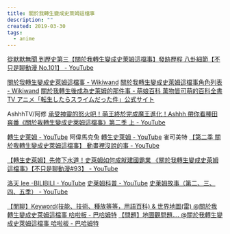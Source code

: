 ```yaml
---
title: 關於我轉生變成史萊姆這檔事
description: ""
created: 2019-03-30
tags:
  - anime
---
```


[從默默無聞 到歷史第三【關於我轉生變成史萊姆這檔事】發跡歷程 八卦細節【不只是聊動漫 No.101】 - YouTube](https://www.youtube.com/watch?v=IuI_Y7NTwAI)

[關於我轉生變成史萊姆這檔事 - Wikiwand](https://www.wikiwand.com/zh-hant/%E9%97%9C%E6%96%BC%E6%88%91%E8%BD%89%E7%94%9F%E8%AE%8A%E6%88%90%E5%8F%B2%E8%90%8A%E5%A7%86%E9%80%99%E6%AA%94%E4%BA%8B)
[關於我轉生變成史萊姆這檔事角色列表 - Wikiwand](https://www.wikiwand.com/zh-hant/%E9%97%9C%E6%96%BC%E6%88%91%E8%BD%89%E7%94%9F%E8%AE%8A%E6%88%90%E5%8F%B2%E8%90%8A%E5%A7%86%E9%80%99%E6%AA%94%E4%BA%8B%E8%A7%92%E8%89%B2%E5%88%97%E8%A1%A8)
[關於我轉生後成為史萊姆的那件事 - 萌娘百科 萬物皆可萌的百科全書](https://zh.moegirl.org/zh-hant/%E5%85%B3%E4%BA%8E%E6%88%91%E8%BD%AC%E7%94%9F%E5%90%8E%E6%88%90%E4%B8%BA%E5%8F%B2%E8%8E%B1%E5%A7%86%E7%9A%84%E9%82%A3%E4%BB%B6%E4%BA%8B)
[TV アニメ「転生したらスライムだった件」公式サイト](http://www.ten-sura.com/)

AshhhTV/阿修
[承受神靈的怒火吧！萌王終於完成魔王進化！Ashhh 帶你看種田爽番《關於我轉生變成史萊姆這檔事》第二季 上 - YouTube](https://www.youtube.com/watch?v=_70p_t-cihE)

[轉生史萊姆 - YouTube](https://www.youtube.com/playlist?list=PL_HeCgQ1UnCP_qaA2dh9oOMjodPYYEXhx) 阿偉馬克兔
[轉生史萊姆 - YouTube](https://www.youtube.com/playlist?list=PLA7wvGMXTOLt3IEceF50U8vFI3mN1je1h) 雀可美特
[【第二季 關於我轉生變成史萊姆這檔事】 動畫裡沒說的事 - YouTube](https://www.youtube.com/playlist?list=PLQ6HWyP9eZvdpCFntu3_opnSaCAtcnh5x)

[【轉生史萊姆】先修下水道！史萊姆如何成就建國霸業 《關於我轉生變成史萊姆這檔事》【不只是聊動漫#93】 - YouTube](https://www.youtube.com/watch?v=Mu7cOgOPNHs)

[洛天 lee -BILIBILI - YouTube](https://www.youtube.com/channel/UCMD9Ww2m1_oBjGBIy_Yn5fA)
[史莱姆科普 - YouTube](https://www.youtube.com/playlist?list=PLlw2XE61KvHEhhLi7PSQvZZ2TiNrQa48E)
[史莱姆故事（第二、三、四、五季） - YouTube](https://www.youtube.com/playlist?list=PLlw2XE61KvHFq2e6ZUGigZUJ1SCurdDU4)

[【閒聊】Keyword(技能、技術、種族等等，用語百科) & 世界地圖(雷) @關於我轉生變成史萊姆這檔事 哈啦板 - 巴哈姆特](https://forum.gamer.com.tw/C.php?bsn=46613&snA=338)
[【問題】地圖觀問題.... @關於我轉生變成史萊姆這檔事 哈啦板 - 巴哈姆特](https://forum.gamer.com.tw/C.php?bsn=46613&snA=327)
